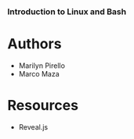 ### Introduction to Linux and Bash ###

# Authors #

* Marilyn Pirello
* Marco Maza

# Resources #

* Reveal.js